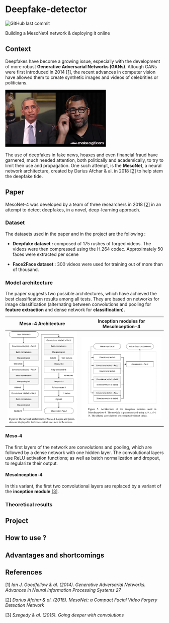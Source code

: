 # Deepfake-detector

![GitHub last commit](https://img.shields.io/github/last-commit/ABoissier/Deepfake-detector)

Building a MesoNet4 network &amp; deploying it online

## Context 

Deepfakes have become a growing issue, especially with the development of more robust **Generative Adversarial Networks (GANs)**. Altough GANs were first introduced in 2014 [[1]](#1), the recent advances in computer vision have allowed them to create synthetic images and videos of celebrities or politicians.

![Obama Gif](Readme_Data/Obama_DF.gif)

The use of deepfakes in fake news, hoaxes and even financial fraud have garnered, much needed attention, both politically and academically, to try to limit their use and propagation. One such attempt, is the **MesoNet**, a neural network architecture, created by Darius Afchar &amp; al. in 2018 [[2]](#2) to help stem the deepfake tide.

## Paper

MesoNet-4 was developed by a team of three researchers in 2018 [[2]](#2) in an attempt to detect deepfakes, in a novel, deep-learning approach. 

### Dataset

The datasets used in the paper and in the project are the following :

- **Deepfake dataset :** composed of 175 rushes of forged videos. The videos were then compressed using the H.264 codec. Approximately 50 faces were extracted per scene

- **Face2Face dataset :** 300 videos were used for training out of more than of thousand.


### Model architecture

The paper suggests two possible architectures, which have achieved the best classification results among all tests. They are based on networks for image classification (alternating between convolutions and pooling for **feature extraction** and dense network for **classification**).

Meso-4 Architecture           |  Inception modules for MesoInception-4
:-------------------------:|:-------------------------:
![Meso4](Readme_Data/meso4.png) |  ![Mesoinc](Readme_Data/mesoinception4.png)


#### Meso-4
The first layers of the network are convolutions and pooling, which are followed by a dense network with one hidden layer. The convolutional layers use ReLU activation functions; as well as batch normalization and dropout, to regularize their output.

#### MesoInception-4
In this variant, the first two convolutional layers are replaced by a variant of the **inception module** [[3]](#3). 

### Theoretical results



## Project

## How to use ?

## Advantages and shortcomings

## References
<a id="1">[1]</a> 
_Ian J. Goodfellow &amp; al. (2014). 
Generative Adversarial Networks.
Advances in Neural Information Processing Systems 27_

<a id="2">[2]</a> 
_Darius Afchar &amp; al. (2018). 
MesoNet: a Compact Facial Video Forgery Detection Network_

<a id="3">[3]</a> 
_Szegedy &amp; al. (2015). 
Going deeper with convolutions_
